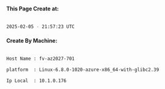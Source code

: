 
   
#### This Page Create at:

```bash

2025-02-05 - 21:57:23 UTC

```

#### Create By Machine:

```bash

Host Name : fv-az2027-701

platform  : Linux-6.8.0-1020-azure-x86_64-with-glibc2.39

Ip Local  : 10.1.0.176

```

